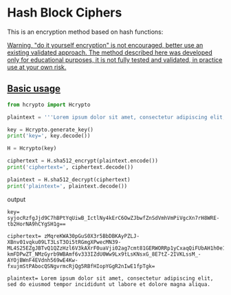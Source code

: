 # Hash Block Ciphers

This is an encryption method based on hash functions: <a href="https://github.com/mandrecut/hash_block_ciphers/hash_block_ciphers.pdf" target="_blank">

Warning, "do it yourself encryption" is not encouraged, better use an existing validated approach. 
The method described here was developed only for educational purposes, it is not fully tested and validated, 
in practice use at your own risk. 

## Basic usage

```python
from hcrypto import Hcrypto

plaintext = '''Lorem ipsum dolor sit amet, consectetur adipiscing elit, sed do eiusmod tempor incididunt ut labore et dolore magna aliqua.'''

key = Hcrypto.generate_key()
print('key=', key.decode())

H = Hcrypto(key)

ciphertext = H.sha512_encrypt(plaintext.encode())
print('ciphertext=', ciphertext.decode())

plaintext = H.sha512_decrypt(ciphertext)
print('plaintext=', plaintext.decode())
```

output 

```
key= syjocRzfgJjd9C7hBPtYqUiwB_IctlNy4kErC6OwZJbwfZnSdVmhVmPiVgcXn7rH8WRE-tb2HorNA9hCYgSH1g==

ciphertext= zMqreKWA30pGuS0X3r5BbDBKAyPZLJ-XBnv01vqku09LT3LsT3Oi5tRGmgXPwecMN39-ML4S25EZgJBTvQ1QZzHzl6V3kAXrF0uaVji02ag7cmt81GERWORRp1yCxaqQiFUbAH1h0e1MrKWSeVBXmBgm9QHlH8eAc2G054uRRCDON_T91D7njuGSIRVwAxzFF3HcUmV4x-kmFDPwZT_NMzGyrb9WBAmf6v333IZdU0Ww9Lx9tLsKNsxG_8E7tZ-2IVKLssM_-AYOjBWnF4EVdnh569wE4Kw-fxujmStPAbocQSNgvrmcRjQg5RBfHIopYGgR2nIwE1fpTgk=

plaintext= Lorem ipsum dolor sit amet, consectetur adipiscing elit, sed do eiusmod tempor incididunt ut labore et dolore magna aliqua.
```
